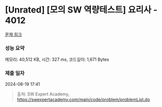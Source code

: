 # [Unrated] [모의 SW 역량테스트] 요리사 - 4012 

[문제 링크](https://swexpertacademy.com/main/code/problem/problemDetail.do?contestProbId=AWIeUtVakTMDFAVH) 

### 성능 요약

메모리: 40,512 KB, 시간: 327 ms, 코드길이: 1,671 Bytes

### 제출 일자

2024-08-19 17:41



> 출처: SW Expert Academy, https://swexpertacademy.com/main/code/problem/problemList.do